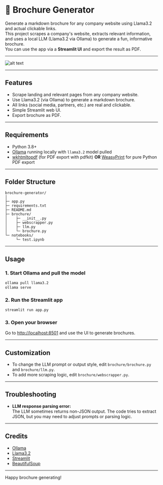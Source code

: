 # 📰 Brochure Generator

Generate a markdown brochure for any company website using Llama3.2 and actual clickable links.  
This project scrapes a company's website, extracts relevant information, and uses a local LLM (Llama3.2 via Ollama) to generate a fun, informative brochure.  
You can use the app via a **Streamlit UI** and export the result as PDF.

---

![alt text](img/0510.gif)

---

## Features

- Scrape landing and relevant pages from any company website.
- Use Llama3.2 (via Ollama) to generate a markdown brochure.
- All links (social media, partners, etc.) are real and clickable.
- Simple Streamlit web UI.
- Export brochure as PDF.

---

## Requirements

- Python 3.8+
- [Ollama](https://ollama.com/) running locally with `llama3.2` model pulled
- [wkhtmltopdf](https://wkhtmltopdf.org/downloads.html) (for PDF export with pdfkit) **OR** [WeasyPrint](https://weasyprint.org/) for pure Python PDF export

---

## Folder Structure

```
brochure-generator/
│
├─ app.py
├─ requirements.txt
├─ README.md
├─ brochure/
│    ├─ __init__.py
│    ├─ webscrapper.py
│    ├─ llm.py
│    └─ brochure.py
└─ notebooks/
     └─ test.ipynb
```

---

## Usage

### 1. Start Ollama and pull the model

```sh
ollama pull llama3.2
ollama serve
```

### 2. Run the Streamlit app

```sh
streamlit run app.py
```

### 3. Open your browser

Go to [http://localhost:8501](http://localhost:8501) and use the UI to generate brochures.

---

## Customization

- To change the LLM prompt or output style, edit `brochure/brochure.py` and `brochure/llm.py`.
- To add more scraping logic, edit `brochure/webscrapper.py`.

---

## Troubleshooting

- **LLM response parsing error:**  
  The LLM sometimes returns non-JSON output. The code tries to extract JSON, but you may need to adjust prompts or parsing logic.

---

## Credits

- [Ollama](https://ollama.com/)
- [Llama3.2](https://ollama.com/library/llama3)
- [Streamlit](https://streamlit.io/)
- [BeautifulSoup](https://www.crummy.com/software/BeautifulSoup/)

---

Happy brochure generating!